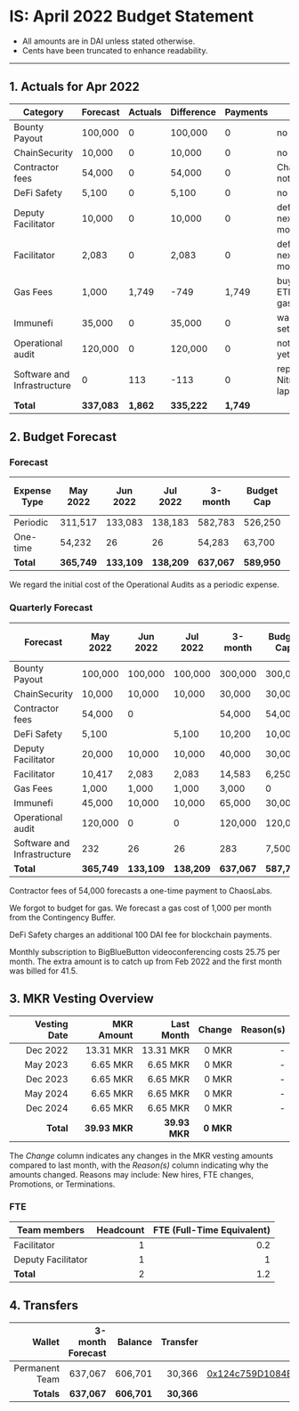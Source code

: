 # IS: April 2022 Budget Statement

* All amounts are in DAI unless stated otherwise.
* Cents have been truncated to enhance readability.

---

## 1. Actuals for Apr 2022

|Category                   |Forecast|Actuals|Difference|Payments|Why                   |
|---------------------------|--------|-------|----------|--------|----------------------|
|Bounty Payout              |100,000 |0      |100,000   |0       |no payouts            |
|ChainSecurity              |10,000  |0      |10,000    |0       |no usage              |
|Contractor fees            |54,000  |0      |54,000    |0       |ChaosLabs not ready   |
|DeFi Safety                |5,100   |0      |5,100     |0       |no usage              |
|Deputy Facilitator         |10,000  |0      |10,000    |0       |deferred to next month|
|Facilitator                |2,083   |0      |2,083     |0       |deferred to next month|
|Gas Fees                   |1,000   |1,749  |\-749     |1,749   |buy 0.5 ETH for gas   |
|Immunefi                   |35,000  |0      |35,000    |0       |wallet not set up     |
|Operational audit          |120,000 |0      |120,000   |0       |not started yet       |
|Software and Infrastructure|0       |113    |\-113     |0       |repair NitroPad laptop|
|**Total**                      |**337,083** |**1,862**  |**335,222**   |**1,749**   |                      |

## 2. Budget Forecast

### Forecast

|Expense Type|May 2022|Jun 2022|Jul 2022|3-month|Budget Cap|Budget Cap + Buffer|
|------------|--------|--------|--------|-------|----------|-------------------|
|Periodic    |311,517 |133,083 |138,183 |582,783|526,250   |605,188            |
|One-time    |54,232  |26      |26      |54,283 |63,700    |73,255             |
|**Total**       |**365,749** |**133,109** |**138,209** |**637,067**|**589,950**   |**678,443**            |

We regard the initial cost of the Operational Audits as a periodic expense.

### Quarterly Forecast

|Forecast                   |May 2022|Jun 2022|Jul 2022|3-month|Budget Cap|Budget Cap + Buffer|
|---------------------------|--------|--------|--------|-------|----------|-------------------|
|Bounty Payout              |100,000 |100,000 |100,000 |300,000|300,000   |345,000            |
|ChainSecurity              |10,000  |10,000  |10,000  |30,000 |30,000    |34,500             |
|Contractor fees            |54,000  |0       |        |54,000 |54,000    |62,100             |
|DeFi Safety                |5,100   |        |5,100   |10,200 |10,000    |11,500             |
|Deputy Facilitator         |20,000  |10,000  |10,000  |40,000 |30,000    |34,500             |
|Facilitator                |10,417  |2,083   |2,083   |14,583 |6,250     |7,188              |
|Gas Fees                   |1,000   |1,000   |1,000   |3,000  |0         |0                  |
|Immunefi                   |45,000  |10,000  |10,000  |65,000 |30,000    |34,500             |
|Operational audit          |120,000 |0       |0       |120,000|120,000   |138,000            |
|Software and Infrastructure|232     |26      |26      |283    |7,500     |8,625              |
|**Total**                      |**365,749** |**133,109** |**138,209** |**637,067**|**587,750**   |**675,913**            |

Contractor fees of 54,000 forecasts a one-time payment to ChaosLabs.

We forgot to budget for gas. We forecast a gas cost of 1,000 per month
from the Contingency Buffer.

DeFi Safety charges an additional 100 DAI fee for blockchain payments.

Monthly subscription to BigBlueButton videoconferencing costs 25.75 per month. The extra amount is to catch up from Feb 2022 and the first month was billed for 41.5.

## 3. MKR Vesting Overview

|  Vesting Date  |       MKR Amount | Last Month |        Change |      Reason(s) |
|---------------:|-----------------:|-----------:|--------------:|---------------:|
|  Dec 2022        |      13.31 MKR |  13.31 MKR |   0 MKR |      -  |
|  May 2023        |       6.65 MKR |   6.65 MKR |   0 MKR |      - |
|  Dec 2023        |       6.65 MKR |   6.65 MKR |   0 MKR |      - |
|  May 2024        |       6.65 MKR |   6.65 MKR |   0 MKR |      - |
|  Dec 2024        |       6.65 MKR |   6.65 MKR |   0 MKR |      - |
|  **Total**       | **39.93 MKR**  |**39.93 MKR**| **0 MKR** |           |

The *Change* column indicates any changes in the MKR vesting amounts compared to last month, with the *Reason(s)* column indicating why the amounts changed. Reasons may include: New hires, FTE changes, Promotions, or Terminations.

### FTE

| Team members              |Headcount|FTE (Full-Time Equivalent)|
|---------------------------|--------:|-------------------------:|
| Facilitator               |1        |0.2                       |
| Deputy Facilitator        |1        |1                         |
| **Total**                 |2        |1.2                       |

## 4. Transfers

|  Wallet | 3-month Forecast    | Balance |      Transfer |                Multi-sig Address |
|--------:|---------------------:|-------:|--------------:|---------------------------------:|
| Permanent Team | 637,067     | 606,701      | 30,366 | [0x124c759D1084E67B19a206ab85c4527Fab26c342](https://gnosis-safe.io/app/#/safes/0x124c759D1084E67B19a206ab85c4527Fab26c342) |
| **Totals**     | **637,067** | **606,701**  | **30,366** | |
